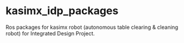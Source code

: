 # kasimx_idp_packages
Ros packages for kasimx robot (autonomous table clearing &amp; cleaning robot) for Integrated Design Project. 
